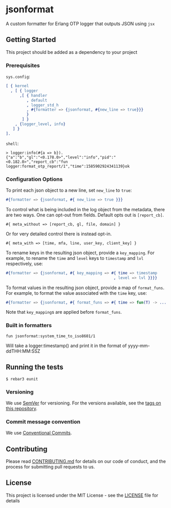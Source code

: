 # jsonformat

A custom formatter for Erlang OTP logger that outputs JSON using `jsx`

## Getting Started

This project should be added as a dependency to your project

### Prerequisites

`sys.config`:

```erlang
[ { kernel
  , [ { logger
      ,[ { handler
         , default
         , logger_std_h
         , #{formatter => {jsonformat, #{new_line => true}}}
         }
       ] }
    , {logger_level, info}
   ] }
].

```

`shell`:

```
> logger:info(#{a => b}).
{"a":"b","gl":"<0.178.0>","level":"info","pid":"<0.182.0>","report_cb":"fun logger:format_otp_report/1","time":1585902924341139}ok
```

### Configuration Options
To print each json object to a new line, set `new_line` to `true`:

```erlang
#{formatter => {jsonformat, #{ new_line => true }}}
```

To control what is being included in the log object from the metadata, there
are two ways. One can opt-out from fields. Default opts out is `[report_cb]`.

    #{ meta_without => [report_cb, gl, file, domain] }

Or for very detailed control there is instead opt-in.

    #{ meta_with => [time, mfa, line, user_key, client_key] }

To rename keys in the resulting json object, provide a `key_mapping`. For
example, to rename the `time` and `level` keys to `timestamp` and `lvl`
respectively, use:

```erlang
#{formatter => {jsonformat, #{ key_mapping => #{ time => timestamp
                                               , level => lvl }}}}
```

To format values in the resulting json object, provide a map of `format_funs`.
For example, to format the value associated with the `time` key, use:

```erlang
#{formatter => {jsonformat, #{ format_funs => #{ time => fun(T) -> ... end }}}
```

Note that `key_mapping`s are applied before `format_funs`.

### Built in formatters

    fun jsonformat:system_time_to_iso8601/1

Will take a logger:timestamp() and print it in the format of yyyy-mm-ddTHH:MM:SSZ 

## Running the tests

```
$ rebar3 eunit
```

### Versioning

We use [SemVer](http://semver.org/) for versioning. For the versions available, see the [tags on this repository](https://github.com/kivra/jsonformat/tags).

### Commit message convention
We use [Conventional Commits](https://www.conventionalcommits.org).

## Contributing

Please read [CONTRIBUTING.md](CONTRIBUTING.md) for details on our code of conduct, and the process for submitting pull requests to us.

## License

This project is licensed under the MIT License - see the [LICENSE](LICENSE) file for details
